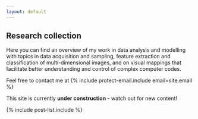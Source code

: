 ```yaml
---
layout: default
---
```


## [](#header-1) Research collection

Here you can find an overview of my work in data analysis and modelling
with topics in data acquisition and sampling,
feature extraction and classification of multi-dimensional images,
and on visual mappings that facilitate better understanding and control of complex computer codes.

Feel free to contact me at {% include protect-email.include email=site.email %}

This site is currently **under construction** - watch out for new content!

{% include post-list.include %}
